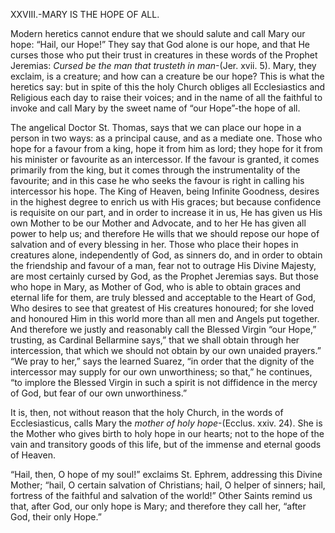 
XXVIII.-MARY IS THE HOPE OF ALL.

Modern heretics cannot endure that we should salute and call Mary our hope: “Hail, our Hope!” They say that God alone is our hope, and that He curses those who put their trust in creatures in these words of the Prophet Jeremias: _Cursed be the man that trusteth in man_-(Jer. xvii. 5). Mary, they exclaim, is a creature; and how can a creature be our hope? This is what the heretics say: but in spite of this the holy Church obliges all Ecclesiastics and Religious each day to raise their voices; and in the name of all the faithful to invoke and call Mary by the sweet name of “our Hope”-the hope of all.

The angelical Doctor St. Thomas, says that we can place our hope in a person in two ways: as a principal cause, and as a mediate one. Those who hope for a favour from a king, hope it from him as lord; they hope for it from his minister or favourite as an intercessor. If the favour is granted, it comes primarily from the king, but it comes through the instrumentality of the favourite; and in this case he who seeks the favour is right in calling his intercessor his hope. The King of Heaven, being Infinite Goodness, desires in the highest degree to enrich us with His graces; but because confidence is requisite on our part, and in order to increase it in us, He has given us His own Mother to be our Mother and Advocate, and to her He has given all power to help us; and therefore He wills that we should repose our hope of salvation and of every blessing in her. Those who place their hopes in creatures alone, independently of God, as sinners do, and in order to obtain the friendship and favour of a man, fear not to outrage His Divine Majesty, are most certainly cursed by God, as the Prophet Jeremias says. But those who hope in Mary, as Mother of God, who is able to obtain graces and eternal life for them, are truly blessed and acceptable to the Heart of God, Who desires to see that greatest of His creatures honoured; for she loved and honoured Him in this world more than all men and Angels put together. And therefore we justly and reasonably call the Blessed Virgin “our Hope,” trusting, as Cardinal Bellarmine says,” that we shall obtain through her intercession, that which we should not obtain by our own unaided prayers.” “We pray to her,” says the learned Suarez, “in order that the dignity of the intercessor may supply for our own unworthiness; so that,” he continues, “to implore the Blessed Virgin in such a spirit is not diffidence in the mercy of God, but fear of our own unworthiness.”

It is, then, not without reason that the holy Church, in the words of Ecclesiasticus, calls Mary the _mother_ _of holy hope_-(Ecclus. xxiv. 24). She is the Mother who gives birth to holy hope in our hearts; not to the hope of the vain and transitory goods of this life, but of the immense and eternal goods of Heaven.

“Hail, then, O hope of my soul!” exclaims St. Ephrem, addressing this Divine Mother; “hail, O certain salvation of Christians; hail, O helper of sinners; hail, fortress of the faithful and salvation of the world!” Other Saints remind us that, after God, our only hope is Mary; and therefore they call her, “after God, their only Hope.”

